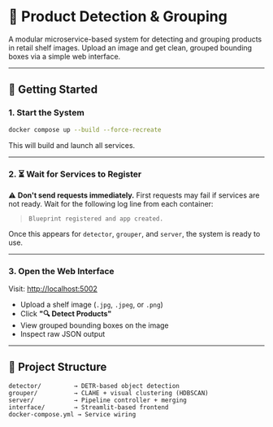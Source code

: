 # 🧠 Product Detection & Grouping

A modular microservice-based system for detecting and grouping products in retail shelf images. Upload an image and get clean, grouped bounding boxes via a simple web interface.

---

## 🚀 Getting Started

### 1. Start the System

```bash
docker compose up --build --force-recreate
```

This will build and launch all services.

---

### 2. ⏳ Wait for Services to Register

⚠️ **Don't send requests immediately.**
First requests may fail if services are not ready. Wait for the following log line from each container:

> ```
> Blueprint registered and app created.
> ```

Once this appears for `detector`, `grouper`, and `server`, the system is ready to use.

---

### 3. Open the Web Interface

Visit: [http://localhost:5002](http://localhost:5002)

* Upload a shelf image (`.jpg`, `.jpeg`, or `.png`)
* Click **"🔍 Detect Products"**
* View grouped bounding boxes on the image
* Inspect raw JSON output

---

## 📁 Project Structure

```
detector/         → DETR-based object detection
grouper/          → CLAHE + visual clustering (HDBSCAN)
server/           → Pipeline controller + merging
interface/        → Streamlit-based frontend
docker-compose.yml → Service wiring
```
